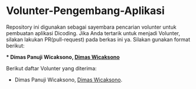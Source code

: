 # Volunter-Pengembang-Aplikasi

Repository ini digunakan sebagai sayembara pencarian volunter untuk pembuatan aplikasi Dicoding. Jika Anda tertarik untuk menjadi Volunter, silakan lakukan PR(pull-request) pada berkas ini ya. Silakan gunakan format berikut:


**\* Dimas Panuji Wicaksono, [Dimas Wicaksono](https://dimspawn.github.io)**


Berikut daftar Volunter yang diterima:

* Dimas Panuji Wicaksono, [Dimas Wicaksono](https://dimspawn.github.io).
